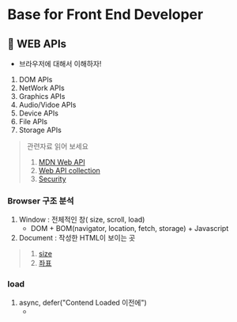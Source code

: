 # Base for Front End Developer

## 🌟 WEB APIs

- 브라우저에 대해서 이해하자!

1. DOM APIs
2. NetWork APIs
3. Graphics APIs
4. Audio/Vidoe APIs
5. Device APIs
6. File APIs
7. Storage APIs

> 관련자료 읽어 보세요
>
> 1. [MDN Web API](https://developer.mozilla.org/en-US/docs/Learn/JavaScript/Client-side_web_APIs/Introduction)
> 2. [Web API collection](https://developer.mozilla.org/en-US/docs/Web/API)
> 3. [Security](https://www.thoughtco.com/what-javascript-cannot-do-2037666)

### Browser 구조 분석

1. Window : 전체적인 창( size, scroll, load)
   - DOM + BOM(navigator, location, fetch, storage) + Javascript
2. Document : 작성한 HTML이 보이는 곳

> 1.  [size](https://nomadgeoniljang.github.io/2020-front-101/window-size/)
> 2.  [좌표](https://nomadgeoniljang.github.io/2020-front-101/window-position)

### load

1. async, defer("Contend Loaded 이전에")
   - <script src="" defer or async>
2. window.addEventListener("load",()=>{})
   - 모든리소스 로딩 (image, css, js...etc)
   - "DOMContentLoaded" : only HTML
   - "beforeunload" - 페이지에서 나갈떄 발생
   - "unload" - resource is being unload

### PROJECT

- [project1](https://nomadgeoniljang.github.io/2020-front-101/project1-coordinates/)
- [project2](https://nomadgeoniljang.github.io/2020-front-101/project2-rabbits/)

## 💥 DOM 정복하자!

- [DOM](https://developer.mozilla.org/en-US/docs/Web/API/Document_Object_Model/Introduction)
- [DOM API](https://developer.mozilla.org/en-US/docs/Web/API/HTML_DOM_API)

1. Document Object Model
   - 브라우저는 HTML tag를 분석해서 Node로 만든다 -> DOM Tree🌴 를 만든다!!!.
   - HTML tag는 그와 같은 엘레먼드가 있다. (Memory에 저장이 된다.)
   - Event Target <- Node <- (Document, Element(HTMLElement), Text)

### 1️⃣ Node

- [Node](https://developer.mozilla.org/en-US/docs/Web/API/Node)
- [Event Target](https://developer.mozilla.org/en-US/docs/Web/API/EventTarget)

1. 모든 노드는 이벤트 타겟이다.
   - addEventListener()
   - removeEventListener()
   - dispatchEvent()

### 2️⃣ CSSOM

- [CSSOM](https://developer.mozilla.org/en-US/docs/Web/API/CSS_Object_Model)

1. (HTML)DOM + CSS(external, embedded, inline, user-aget stylesheet) = CSSON
   - compute styles based on CSS cascading rules

![CSSOM](https://raw.githubusercontent.com/nomadGeonilJang/2020-front-101/master/images/csson.png)

### 3️⃣ ⚜️ 성능보장 렌더링 순서!!!

1. Critical rendering path
   [css trigger](http://csstriggers.com)

   - request/response -> loading ->scripting -> redering -> layout -> painting

   1. Construction : time to first render
      - 불필요한 태그⬇️ + CSS⬇️
      - DOM + CSSOM + RenderTree
   2. Operation

      - Paint를 자주 발생하지 않게 만든다!!!
      - Composition만 발생할 수 있도록 한다.

      - Layer 별로 준비를 한다!
        - 브라우저가 스스로 성능을 개선하기 위해서 - 전체 적인 web을 그리는 것이아니라 layer만 그리면 된다.
      - Layout(배치) + Paint(각 요소, 비트맵 형태로 만들어서 준비 한다.) + Composition

![render](https://raw.githubusercontent.com/nomadGeonilJang/2020-front-101/master/images/render.png)

## 💥 DOM 정복하자 실전편!

- [Shopping](https://nomadgeoniljang.github.io/2020-front-101/project3-shopping/)
- [FontAwesome](https://fontawesome.com/)
- [CSS Gradient](https://cssgradient.io/)
- [Box Shadow CSS Generator](https://www.cssmatic.com/box-shadow)
